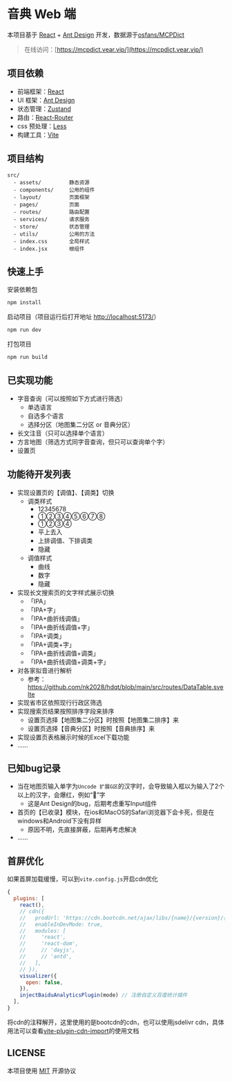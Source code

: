 # 音典 Web 端

本项目基于 [React](https://github.com/facebook/react) + [Ant Design](https://github.com/ant-design/ant-design) 开发，数据源于[osfans/MCPDict](https://github.com/osfans/MCPDict)

> 在线访问：[https://mcpdict.vear.vip/](https://mcpdict.vear.vip/)

## 项目依赖

- 前端框架：[React](https://github.com/facebook/react)
- UI 框架：[Ant Design](https://github.com/ant-design/ant-design)
- 状态管理：[Zustand](https://github.com/pmndrs/zustand)
- 路由：[React-Router](https://github.com/ReactTraining/react-router)
- css 预处理：[Less](https://github.com/less/less.js)
- 构建工具：[Vite](https://github.com/vitejs/vite)

## 项目结构

```
src/
  - assets/         静态资源
  - components/     公用的组件
  - layout/         页面框架
  - pages/          页面
  - routes/         路由配置
  - services/       请求服务
  - store/          状态管理
  - utils/          公用的方法
  - index.css       全局样式
  - index.jsx       根组件
```

## 快速上手

安装依赖包

```bash
npm install
```

启动项目（项目运行后打开地址 [http://localhost:5173/](http://localhost:5173/)）

```bash
npm run dev
```

打包项目
```bash
npm run build
```
## 已实现功能
  - 字音查询（可以按照如下方式进行筛选）
    - 单选语言
    - 自选多个语言
    - 选择分区（地图集二分区 or 音典分区）
  - 长文注音（只可以选择单个语言）
  - 方言地图（筛选方式同字音查询，但只可以查询单个字）
  - 设置页

## 功能待开发列表
  - 实现设置页的【调值】、【调类】切换
    - 调类样式
      - 12345678
      - ①②③④⑤⑥⑦⑧
      - ①②③④
      - 平上去入
      - 上排调值、下排调类
      - 隐藏
    - 调值样式
      - 曲线
      - 数字
      - 隐藏
  - 实现长文搜索页的文字样式展示切换
    - 「IPA」
    - 「IPA+字」
    - 「IPA+曲折线调值」
    - 「IPA+曲折线调值+字」
    - 「IPA+调类」
    - 「IPA+调类+字」
    - 「IPA+曲折线调值+调类」
    - 「IPA+曲折线调值+调类+字」
  - 对各家拟音进行解析
    - 参考：https://github.com/nk2028/hdqt/blob/main/src/routes/DataTable.svelte
  - 实现省市区依照现行行政区筛选
  - 实现搜索页结果按照排序字段来排序
    - 设置页选择【地图集二分区】时按照【地图集二排序】来
    - 设置页选择【音典分区】时按照【音典排序】来 
  - 实现设置页表格展示时候的Excel下载功能
  - ......
## 已知bug记录
  - 当在地图页输入单字为`Uncode 扩展G区`的汉字时，会导致输入框以为输入了2个以上的汉字，会爆红，例如“𰃘”字
    - 这是Ant Design的bug，后期考虑重写Input组件
  - 首页的【已收录】模块，在ios和MacOS的Safari浏览器下会卡死，但是在windows和Android下没有异样
    - 原因不明，先直接屏蔽，后期再考虑解决
  - ......

## 首屏优化
如果首屏加载缓慢，可以到`vite.config.js`开启cdn优化
```js
{
  plugins: [
    react(),
    // cdn({
    //   prodUrl: 'https://cdn.bootcdn.net/ajax/libs/{name}/{version}/{path}',
    //   enableInDevMode: true,
    //   modules: [
    //     'react', 
    //     'react-dom', 
    //     // 'dayjs', 
    //     // 'antd',
    //   ],
    // }), 
    visualizer({
      open: false,
    }),
    injectBaiduAnalyticsPlugin(mode) // 注册自定义百度统计插件
  ],
}
```
将cdn的注释解开，这里使用的是bootcdn的cdn，也可以使用jsdelivr cdn，具体用法可以查看[vite-plugin-cdn-import](https://github.com/MMF-FE/vite-plugin-cdn-import)的使用文档

## LICENSE
本项目使用 [MIT](./LICENSE) 开源协议

